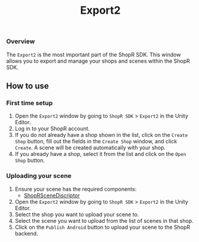 ﻿---
title: Export2
sidebar_position: 20
---

### Overview
The `Export2` is the most important part of the ShopR SDK. This window allows you to export and manage your shops and scenes within the ShopR SDK.

## How to use
### First time setup
1. Open the `Export2` window by going to `ShopR SDK` > `Export2` in the Unity Editor.
2. Log in to your ShopR account.
3. If you do not already have a shop shown in the list, click on the `Create Shop` button, fill out the fields in the `Create Shop` window, and click `Create`. A scene will be created automatically with your shop.
4. If you already have a shop, select it from the list and click on the `Open Shop` button.

### Uploading your scene
1. Ensure your scene has the required components:
   - [ShopRSceneDiscriptor](/docs/Components%20and%20Windows/ShopRSceneDiscriptor)
2. Open the `Export2` window by going to `ShopR SDK` > `Export2` in the Unity Editor.
3. Select the shop you want to upload your scene to.
4. Select the scene you want to upload from the list of scenes in that shop.
5. Click on the `Publish Android` button to upload your scene to the ShopR backend.